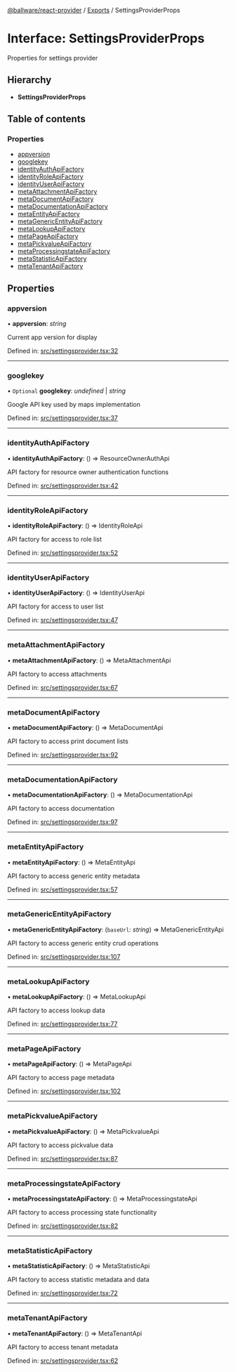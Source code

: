 [@ballware/react-provider](../README.md) / [Exports](../modules.md) / SettingsProviderProps

# Interface: SettingsProviderProps

Properties for settings provider

## Hierarchy

* **SettingsProviderProps**

## Table of contents

### Properties

- [appversion](settingsproviderprops.md#appversion)
- [googlekey](settingsproviderprops.md#googlekey)
- [identityAuthApiFactory](settingsproviderprops.md#identityauthapifactory)
- [identityRoleApiFactory](settingsproviderprops.md#identityroleapifactory)
- [identityUserApiFactory](settingsproviderprops.md#identityuserapifactory)
- [metaAttachmentApiFactory](settingsproviderprops.md#metaattachmentapifactory)
- [metaDocumentApiFactory](settingsproviderprops.md#metadocumentapifactory)
- [metaDocumentationApiFactory](settingsproviderprops.md#metadocumentationapifactory)
- [metaEntityApiFactory](settingsproviderprops.md#metaentityapifactory)
- [metaGenericEntityApiFactory](settingsproviderprops.md#metagenericentityapifactory)
- [metaLookupApiFactory](settingsproviderprops.md#metalookupapifactory)
- [metaPageApiFactory](settingsproviderprops.md#metapageapifactory)
- [metaPickvalueApiFactory](settingsproviderprops.md#metapickvalueapifactory)
- [metaProcessingstateApiFactory](settingsproviderprops.md#metaprocessingstateapifactory)
- [metaStatisticApiFactory](settingsproviderprops.md#metastatisticapifactory)
- [metaTenantApiFactory](settingsproviderprops.md#metatenantapifactory)

## Properties

### appversion

• **appversion**: *string*

Current app version for display

Defined in: [src/settingsprovider.tsx:32](https://github.com/frankball/ballware-react-provider/blob/e3d0cae/src/settingsprovider.tsx#L32)

___

### googlekey

• `Optional` **googlekey**: *undefined* \| *string*

Google API key used by maps implementation

Defined in: [src/settingsprovider.tsx:37](https://github.com/frankball/ballware-react-provider/blob/e3d0cae/src/settingsprovider.tsx#L37)

___

### identityAuthApiFactory

• **identityAuthApiFactory**: () => ResourceOwnerAuthApi

API factory for resource owner authentication functions

Defined in: [src/settingsprovider.tsx:42](https://github.com/frankball/ballware-react-provider/blob/e3d0cae/src/settingsprovider.tsx#L42)

___

### identityRoleApiFactory

• **identityRoleApiFactory**: () => IdentityRoleApi

API factory for access to role list

Defined in: [src/settingsprovider.tsx:52](https://github.com/frankball/ballware-react-provider/blob/e3d0cae/src/settingsprovider.tsx#L52)

___

### identityUserApiFactory

• **identityUserApiFactory**: () => IdentityUserApi

API factory for access to user list

Defined in: [src/settingsprovider.tsx:47](https://github.com/frankball/ballware-react-provider/blob/e3d0cae/src/settingsprovider.tsx#L47)

___

### metaAttachmentApiFactory

• **metaAttachmentApiFactory**: () => MetaAttachmentApi

API factory to access attachments

Defined in: [src/settingsprovider.tsx:67](https://github.com/frankball/ballware-react-provider/blob/e3d0cae/src/settingsprovider.tsx#L67)

___

### metaDocumentApiFactory

• **metaDocumentApiFactory**: () => MetaDocumentApi

API factory to access print document lists

Defined in: [src/settingsprovider.tsx:92](https://github.com/frankball/ballware-react-provider/blob/e3d0cae/src/settingsprovider.tsx#L92)

___

### metaDocumentationApiFactory

• **metaDocumentationApiFactory**: () => MetaDocumentationApi

API factory to access documentation

Defined in: [src/settingsprovider.tsx:97](https://github.com/frankball/ballware-react-provider/blob/e3d0cae/src/settingsprovider.tsx#L97)

___

### metaEntityApiFactory

• **metaEntityApiFactory**: () => MetaEntityApi

API factory to access generic entity metadata

Defined in: [src/settingsprovider.tsx:57](https://github.com/frankball/ballware-react-provider/blob/e3d0cae/src/settingsprovider.tsx#L57)

___

### metaGenericEntityApiFactory

• **metaGenericEntityApiFactory**: (`baseUrl`: *string*) => MetaGenericEntityApi

API factory to access generic entity crud operations

Defined in: [src/settingsprovider.tsx:107](https://github.com/frankball/ballware-react-provider/blob/e3d0cae/src/settingsprovider.tsx#L107)

___

### metaLookupApiFactory

• **metaLookupApiFactory**: () => MetaLookupApi

API factory to access lookup data

Defined in: [src/settingsprovider.tsx:77](https://github.com/frankball/ballware-react-provider/blob/e3d0cae/src/settingsprovider.tsx#L77)

___

### metaPageApiFactory

• **metaPageApiFactory**: () => MetaPageApi

API factory to access page metadata

Defined in: [src/settingsprovider.tsx:102](https://github.com/frankball/ballware-react-provider/blob/e3d0cae/src/settingsprovider.tsx#L102)

___

### metaPickvalueApiFactory

• **metaPickvalueApiFactory**: () => MetaPickvalueApi

API factory to access pickvalue data

Defined in: [src/settingsprovider.tsx:87](https://github.com/frankball/ballware-react-provider/blob/e3d0cae/src/settingsprovider.tsx#L87)

___

### metaProcessingstateApiFactory

• **metaProcessingstateApiFactory**: () => MetaProcessingstateApi

API factory to access processing state functionality

Defined in: [src/settingsprovider.tsx:82](https://github.com/frankball/ballware-react-provider/blob/e3d0cae/src/settingsprovider.tsx#L82)

___

### metaStatisticApiFactory

• **metaStatisticApiFactory**: () => MetaStatisticApi

API factory to access statistic metadata and data

Defined in: [src/settingsprovider.tsx:72](https://github.com/frankball/ballware-react-provider/blob/e3d0cae/src/settingsprovider.tsx#L72)

___

### metaTenantApiFactory

• **metaTenantApiFactory**: () => MetaTenantApi

API factory to access tenant metadata

Defined in: [src/settingsprovider.tsx:62](https://github.com/frankball/ballware-react-provider/blob/e3d0cae/src/settingsprovider.tsx#L62)
